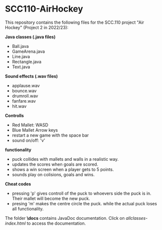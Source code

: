 # SCC110-AirHockey

This repository contains the following files for the SCC.110 project "Air Hockey" (Project 2 in 2022/23):

**Java classes (.java files)**
+ Ball.java
+ GameArena.java
+ Line.java
+ Rectangle.java
+ Text.java

**Sound effects (.wav files)**
+ applause.wav
+ bounce.wav
+ drumroll.wav
+ fanfare.wav
+ hit.wav

**Controlls**
+ Red Mallet: WASD
+ Blue Mallet Arrow keys
+ restart a new game with the space bar
+ sound on/off: 'v'

**functionality**
+ puck collides with mallets and walls in a realistic way.
+ updates the scores when goals are scored.
+ shows a win screen when a player gets to 5 points.
+ sounds play on colisions, goals and wins.

**Cheat codes**
+ pressing 'p' gives controll of the puck to whoevers side the puck is in. Their mallet will become the new puck.
+ presing 'm' makes the centre circle the puck. while the actual puck loses all functionality.

The folder **\docs** contains JavaDoc documentation. Click on *allclasses-index.html* to access the documentation.






